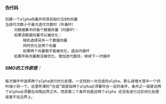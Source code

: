 #### 伪代码
    创建一个alpha向量并将其初始化位0的向量
    当迭代次数小于最大迭代次数时（外循环）
        对数据集中的每个数据向量（内循环）：
        如果该数据向量可以被优化：
            随机选择另外一个数据向量
            同时优化这两个向量
            如果两个向量都不能被优化，退出内循环
        如果所有向量都没被优化，增加迭代数目，继续下一次循环

##### SMO的工作原理：
    每次循环中选择两个alpha进行优化处理。一旦找到一对合适的alpha，那么就增大其中一个同时减小另一个。这里所谓的“合适”就是指两个alpha必须要符合一定的条件，条件之一就是这两个alpha必须要在间隔边界之外，而其第二个条件则是这两个alpha 还没有进行过区间化处理或者不在边界上。

